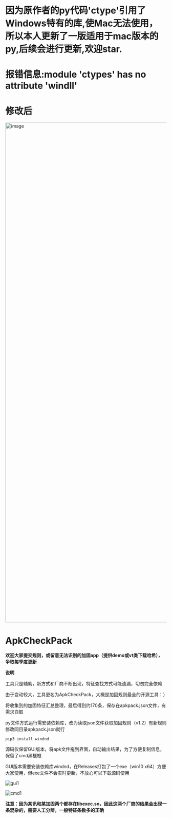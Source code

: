 # 因为原作者的py代码'ctype'引用了Windows特有的库,使Mac无法使用，所以本人更新了一版适用于mac版本的py,后续会进行更新,欢迎star.
# 报错信息:module 'ctypes' has no attribute 'windll'

# 修改后
<img width="1555" alt="image" src="https://github.com/Hou-yanbin/ApkCheckPack/assets/58129352/5ef3406f-b2fd-4794-94af-6f67bfff1601">



# ApkCheckPack

**欢迎大家提交规则，或留意无法识别的加固app（提供demo或vt类下载哈希），争取每季度更新**

**说明**

工具只是辅助，新方式和厂商不断出现，特征查找方式可能遗漏，切勿完全依赖

由于变动较大，工具更名为ApkCheckPack，大概是加固规则最全的开源工具：）

将收集到的加固特征汇总整理，最后得到约170条，保存在apkpack.json文件，有需求自取

py文件方式运行需安装依赖库，改为读取json文件获取加固规则（v1.2）有新规则修改同目录apkpack.json就行

```
pip3 install windnd
```

源码仅保留GUI版本，将apk文件拖到界面，自动输出结果，为了方便复制信息，保留了cmd黑框框

GUI版本需要安装依赖库windnd，在Releases打包了一个exe（win10 x64）方便大家使用，但exe文件不会实时更新，不放心可以下载源码使用

![gui1](gui1.png)

![cmd1](cmd1.png)


**注意：因为某讯和某加固两个都存在libexec.so，因此这两个厂商的结果会出现一条混杂的，需要人工分辨，一般特征条数多的正确**

